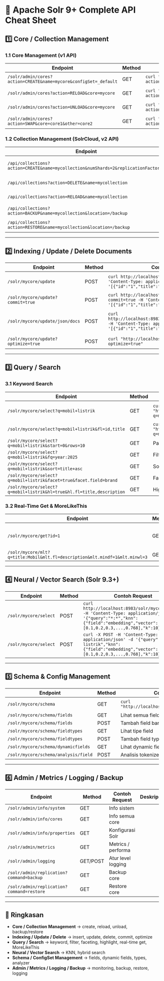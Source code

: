 # 📘 Apache Solr 9+ Complete API Cheat Sheet

## 1️⃣ Core / Collection Management

### 1.1 Core Management (v1 API)
| Endpoint | Method | Contoh Request | Deskripsi |
|----------|--------|----------------|-----------|
| `/solr/admin/cores?action=CREATE&name=mycore&configSet=_default` | GET | `curl "http://localhost:8983/solr/admin/cores?action=CREATE&name=mycore&configSet=_default"` | Membuat core baru |
| `/solr/admin/cores?action=RELOAD&core=mycore` | GET | `curl "http://localhost:8983/solr/admin/cores?action=RELOAD&core=mycore"` | Reload core |
| `/solr/admin/cores?action=UNLOAD&core=mycore` | GET | `curl "http://localhost:8983/solr/admin/cores?action=UNLOAD&core=mycore"` | Menghapus core |
| `/solr/admin/cores?action=SWAP&core=core1&other=core2` | GET | `curl "http://localhost:8983/solr/admin/cores?action=SWAP&core=core1&other=core2"` | Menukar core |

### 1.2 Collection Management (SolrCloud, v2 API)
| Endpoint | Method | Contoh Request | Deskripsi |
|----------|--------|----------------|-----------|
| `/api/collections?action=CREATE&name=mycollection&numShards=2&replicationFactor=2` | POST | `curl -X POST "http://localhost:8983/solr/api/collections?action=CREATE&name=mycollection&numShards=2&replicationFactor=2"` | Membuat collection baru |
| `/api/collections?action=DELETE&name=mycollection` | POST | `curl -X POST "http://localhost:8983/solr/api/collections?action=DELETE&name=mycollection"` | Menghapus collection |
| `/api/collections?action=RELOAD&name=mycollection` | POST | `curl -X POST "http://localhost:8983/solr/api/collections?action=RELOAD&name=mycollection"` | Reload collection |
| `/api/collections?action=BACKUP&name=mycollection&location=/backup` | POST | `curl -X POST "http://localhost:8983/solr/api/collections?action=BACKUP&name=mycollection&location=/backup"` | Backup collection |
| `/api/collections?action=RESTORE&name=mycollection&location=/backup` | POST | `curl -X POST "http://localhost:8983/solr/api/collections?action=RESTORE&name=mycollection&location=/backup"` | Restore collection |

---

## 2️⃣ Indexing / Update / Delete Documents

| Endpoint | Method | Contoh Request | Deskripsi |
|----------|--------|----------------|-----------|
| `/solr/mycore/update` | POST | `curl http://localhost:8983/solr/mycore/update -H 'Content-Type: application/json' -d '[{"id":"1","title":"Mobil Listrik 2025"}]'` | Tambah / update dokumen |
| `/solr/mycore/update?commit=true` | POST | `curl http://localhost:8983/solr/mycore/update?commit=true -H 'Content-Type: application/json' -d '[{"id":"1","title":"Mobil Listrik 2025"}]'` | Commit otomatis |
| `/solr/mycore/update/json/docs` | POST | `curl http://localhost:8983/solr/mycore/update/json/docs -H 'Content-Type: application/json' -d '[{"id":"1","title":"Mobil Listrik 2025"}]'` | Insert JSON docs satu per satu |
| `/solr/mycore/update?optimize=true` | POST | `curl "http://localhost:8983/solr/mycore/update?optimize=true"` | Optimasi index |

---

## 3️⃣ Query / Search

### 3.1 Keyword Search
| Endpoint | Method | Contoh Request | Deskripsi |
|----------|--------|----------------|-----------|
| `/solr/mycore/select?q=mobil+listrik` | GET | `curl "http://localhost:8983/solr/mycore/select?q=mobil+listrik"` | Keyword search standar |
| `/solr/mycore/select?q=mobil+listrik&fl=id,title` | GET | `curl "http://localhost:8983/solr/mycore/select?q=mobil+listrik&fl=id,title"` | Pilih field tertentu |
| `/solr/mycore/select?q=mobil+listrik&start=0&rows=10` | GET | Pagination |
| `/solr/mycore/select?q=mobil+listrik&fq=year:2025` | GET | Filter query |
| `/solr/mycore/select?q=mobil+listrik&sort=title+asc` | GET | Sorting hasil |
| `/solr/mycore/select?q=mobil+listrik&facet=true&facet.field=brand` | GET | Faceting |
| `/solr/mycore/select?q=mobil+listrik&hl=true&hl.fl=title,description` | GET | Highlight kata yang cocok |

### 3.2 Real-Time Get & MoreLikeThis
| Endpoint | Method | Contoh Request | Deskripsi |
|----------|--------|----------------|-----------|
| `/solr/mycore/get?id=1` | GET | `curl "http://localhost:8983/solr/mycore/get?id=1"` | Ambil dokumen berdasarkan ID |
| `/solr/mycore/mlt?q=title:Mobil&mlt.fl=description&mlt.mindf=1&mlt.minwl=3` | GET | MoreLikeThis |

---

## 4️⃣ Neural / Vector Search (Solr 9.3+)

| Endpoint | Method | Contoh Request | Deskripsi |
|----------|--------|----------------|-----------|
| `/solr/mycore/select` | POST | `curl http://localhost:8983/solr/mycore/select -H 'Content-Type: application/json' -d '{"query":"*:*","knn":{"field":"embedding","vector":[0.1,0.2,0.3,...,0.768],"k":10}}'` | Pencarian vektor (KNN) |
| `/solr/mycore/select` | POST | `curl -X POST -H 'Content-Type: application/json' -d '{"query":"mobil listrik","knn":{"field":"embedding","vector":[0.1,0.2,0.3,...,0.768],"k":10}}'` | Hybrid search (keyword + vector) |

---

## 5️⃣ Schema & Config Management

| Endpoint | Method | Contoh Request | Deskripsi |
|----------|--------|----------------|-----------|
| `/solr/mycore/schema` | GET | `curl "http://localhost:8983/solr/mycore/schema"` | Lihat schema |
| `/solr/mycore/schema/fields` | GET | Lihat semua field |
| `/solr/mycore/schema/fields` | POST | Tambah field baru |
| `/solr/mycore/schema/fieldtypes` | GET | Lihat tipe field |
| `/solr/mycore/schema/fieldtypes` | POST | Tambah field type |
| `/solr/mycore/schema/dynamicfields` | GET | Lihat dynamic fields |
| `/solr/mycore/schema/analysis/field` | POST | Analisis tokenizer, stemming, stopwords |

---

## 6️⃣ Admin / Metrics / Logging / Backup

| Endpoint | Method | Contoh Request | Deskripsi |
|----------|--------|----------------|-----------|
| `/solr/admin/info/system` | GET | Info sistem |
| `/solr/admin/info/cores` | GET | Info semua core |
| `/solr/admin/info/properties` | GET | Konfigurasi Solr |
| `/solr/admin/metrics` | GET | Metrics / performa |
| `/solr/admin/logging` | GET/POST | Atur level logging |
| `/solr/admin/replication?command=backup` | GET | Backup core |
| `/solr/admin/replication?command=restore` | GET | Restore core |

---

## 🔹 Ringkasan

- **Core / Collection Management** → create, reload, unload, backup/restore  
- **Indexing / Update / Delete** → insert, update, delete, commit, optimize  
- **Query / Search** → keyword, filter, faceting, highlight, real-time get, MoreLikeThis  
- **Neural / Vector Search** → KNN, hybrid search  
- **Schema / ConfigSet Management** → fields, dynamic fields, types, analyzer  
- **Admin / Metrics / Logging / Backup** → monitoring, backup, restore, logging
